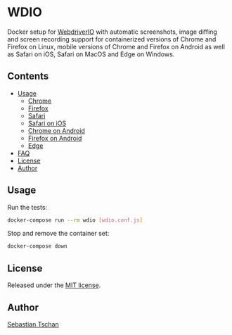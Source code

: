 # WDIO

Docker setup for [WebdriverIO](https://webdriver.io/) with automatic
screenshots, image diffing and screen recording support for containerized
versions of Chrome and Firefox on Linux, mobile versions of Chrome and Firefox
on Android as well as Safari on iOS, Safari on MacOS and Edge on Windows.

## Contents

- [Usage](#usage)
  - [Chrome](docs/chrome.md)
  - [Firefox](docs/firefox.md)
  - [Safari](docs/safari.md)
  - [Safari on iOS](docs/safari-ios.md)
  - [Chrome on Android](docs/chrome-android.md)
  - [Firefox on Android](docs/firefox-android.md)
  - [Edge](docs/edge.md)
- [FAQ](docs/FAQ.md)
- [License](#license)
- [Author](#author)

## Usage

Run the tests:

```sh
docker-compose run --rm wdio [wdio.conf.js]
```

Stop and remove the container set:

```sh
docker-compose down
```

## License

Released under the [MIT license](https://opensource.org/licenses/MIT).

## Author

[Sebastian Tschan](https://blueimp.net/)
